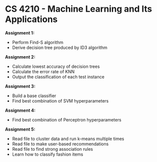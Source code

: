 # CS 4210 - Machine Learning and Its Applications

**Assignment 1:**
* Perform Find-S algorithm
* Derive decision tree produced by ID3 algorithm

**Assignment 2:**
* Calculate lowest accuracy of decision trees
* Calculate the error rate of KNN
* Output the classification of each test instance

**Assignment 3:**
* Build a base classifier
* Find best combination of SVM hyperparameters

**Assignment 4:**
* Find best combination of Perceptron hyperparameters

**Assignment 5:**
* Read file to cluster data and run k-means multiple times
* Read file to make user-based recommendations
* Read file to find strong association rules
* Learn how to classify fashion items
